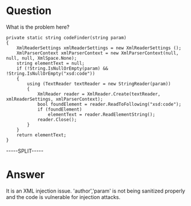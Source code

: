 # Question
 
What is the problem here?
 
```
private static string codeFinder(string param)
{
    XmlReaderSettings xmlReaderSettings = new XmlReaderSettings ();
    XmlParserContext xmlParserContext = new XmlParserContext(null, null, null, XmlSpace.None);
    string elementText = null;
    if (!String.IsNullOrEmpty(param) && !String.IsNullOrEmpty("xsd:code"))
    {
        using (TextReader textReader = new StringReader(param))
        {
            XmlReader reader = XmlReader.Create(textReader, xmlReaderSettings, xmlParserContext);
            bool foundElement = reader.ReadToFollowing("xsd:code");
            if (foundElement)
                elementText = reader.ReadElementString();   
            reader.Close();
        }
    }
    return elementText;
}
```
 
-----SPLIT-----
 
# Answer

It is an XML injection issue. 'author','param' is not being sanitized properly and the code is vulnerable for injection attacks.
